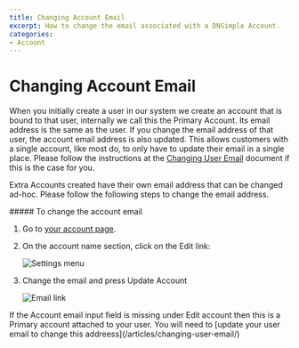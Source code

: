 ```yaml
---
title: Changing Account Email
excerpt: How to change the email associated with a DNSimple Account.
categories:
- Account
---
```


# Changing Account Email

When you initially create a user in our system we create an account that is bound to that user, internally we call this the Primary Account. Its email address is the same as the user. If you change the email address of that user, the account email address is also updated. This allows customers with a single account, like most do, to only have to update their email in a single place. Please follow the instructions at the [Changing User Email](/articles/changing-user-email/) document if this is the case for you.

Extra Accounts created have their own email address that can be changed ad-hoc. Please follow the following steps to change the email address.

<div class="section-steps" markdown="1">
##### To change the account email

1. Go to [your account page](https://dnsimple.com/account).
1. On the account name section, click on the <label>Edit</label> link:

    ![Settings menu](/files/account-menu.png)

1. Change the email and press <label>Update Account</label>

    ![Email link](/files/account-email.png)

</div>

<warning>
If the <label>Account email</label> input field is missing under <label>Edit account</label> then this is a Primary account attached to your user. You will need to [update your user email to change this addreess](/articles/changing-user-email/)
</warning>
